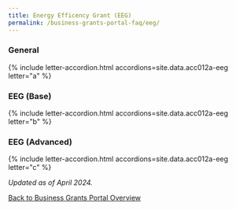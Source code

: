 ```yaml
---
title: Energy Efficency Grant (EEG)
permalink: /business-grants-portal-faq/eeg/
---
```


### General

{% include letter-accordion.html accordions=site.data.acc012a-eeg letter="a" %}

### EEG (Base)

{% include letter-accordion.html accordions=site.data.acc012a-eeg letter="b" %}

### EEG (Advanced)

{% include letter-accordion.html accordions=site.data.acc012a-eeg letter="c" %}

<em>Updated as of April 2024.</em>

[Back to Business Grants Portal Overview](/business-grants-portal/)